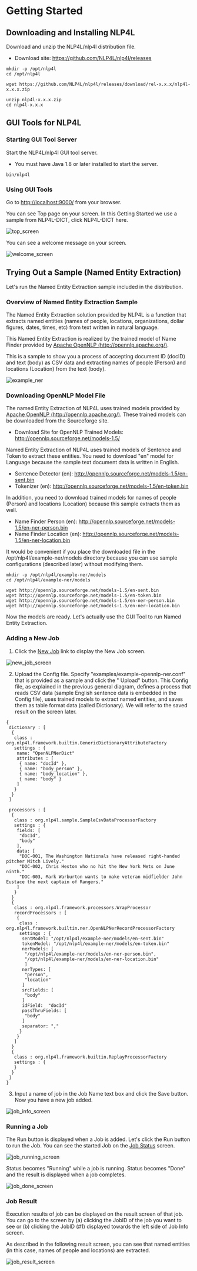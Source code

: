 # Getting Started

## Downloading and Installing NLP4L

Download and unzip the NLP4L/nlp4l distribution file.


* Download site: https://github.com/NLP4L/nlp4l/releases

```shell
mkdir -p /opt/nlp4l
cd /opt/nlp4l

wget https://github.com/NLP4L/nlp4l/releases/download/rel-x.x.x/nlp4l-x.x.x.zip

unzip nlp4l-x.x.x.zip
cd nlp4l-x.x.x

```

## GUI Tools for NLP4L

### Starting GUI Tool Server

Start the NLP4L/nlp4l GUI tool server.

* You must have Java 1.8 or later installed to start the server.


```shell
bin/nlp4l

```
### Using GUI Tools

Go to [http://localhost:9000/](http://localhost:9000/) from your browser.

You can see Top page on your screen.
In this Getting Started we use a sample from NLP4L-DICT, click NLP4L-DICT here.

![top_screen](images/screenshot_top.png)

You can see a welcome message on your screen.

![welcome_screen](images/screenshot_welcome.png)

## Trying Out a Sample (Named Entity Extraction)

Let's run the Named Entity Extraction sample included in the distribution.

### Overview of Named Entity Extraction Sample

The Named Entity Extraction solution provided by NLP4L is a function that extracts named entities (names of people, locations, organizations, dollar figures, dates, times, etc) from text written in natural language.

This Named Entity Extraction is realized by the trained model of Name Finder provided by [Apache OpenNLP (http://opennlp.apache.org/)](http://opennlp.apache.org/).

This is a sample to show you a process of accepting document ID (docID) and text (body) as CSV data and extracting names of people (Person) and locations (Location) from the text (body).


![example_ner](images/example_ner.png)



### Downloading OpenNLP Model File

The named Entity Extraction of NLP4L uses trained models provided by [Apache OpenNLP (http://opennlp.apache.org/)](http://opennlp.apache.org/). These trained models can be downloaded from the Sourceforge site.

* Download Site for OpenNLP Trained Models: http://opennlp.sourceforge.net/models-1.5/

Named Entity Extraction of NLP4L uses trained models of Sentence and Token to extract these entities. You need to download "en" model for Language because the sample text document data is written in English.

* Sentence Detector (en): http://opennlp.sourceforge.net/models-1.5/en-sent.bin
* Tokenizer (en): http://opennlp.sourceforge.net/models-1.5/en-token.bin

In addition, you need to download trained models for names of people (Person) and locations (Location) because this sample extracts them as well.

* Name Finder Person (en): http://opennlp.sourceforge.net/models-1.5/en-ner-person.bin
* Name Finder Location (en): http://opennlp.sourceforge.net/models-1.5/en-ner-location.bin

It would be convenient if you place the downloaded file in the /opt/nlp4l/example-ner/models directory because you can use sample configurations (described later) without modifying them.

```
mkdir -p /opt/nlp4l/example-ner/models
cd /opt/nlp4l/example-ner/models

wget http://opennlp.sourceforge.net/models-1.5/en-sent.bin
wget http://opennlp.sourceforge.net/models-1.5/en-token.bin
wget http://opennlp.sourceforge.net/models-1.5/en-ner-person.bin
wget http://opennlp.sourceforge.net/models-1.5/en-ner-location.bin

```

Now the models are ready. Let's actually use the GUI Tool to run Named Entity Extraction.


### Adding a New Job

1. Click the [New Job](http://localhost:9000/dashboard/job/new) link to display the New Job screen.

![new_job_screen](images/screenshot_new_job.png)

2. Upload the Config file.
Specify "examples/example-opennlp-ner.conf" that is provided as a sample and click the " Upload" button.
This Config file, as explained in the previous general diagram, defines a process that reads CSV data (sample English sentence data is embedded in the Config file), uses trained models to extract named entities, and saves them as table format data (called Dictionary). We will refer to the saved result on the screen later.


```
{
 dictionary : [
  {
   class : org.nlp4l.framework.builtin.GenericDictionaryAttributeFactory
   settings : {
    name: "OpenNLPNerDict"
    attributes : [
     { name: "docId" },
     { name: "body_person" },
     { name: "body_location" },
     { name: "body" }
    ]
   }
  }
 ]

 processors : [
  {
   class : org.nlp4l.sample.SampleCsvDataProcessorFactory
   settings : {
    fields: [
     "docId",
     "body"
    ],
    data: [
     "DOC-001, The Washington Nationals have released right-handed pitcher Mitch Lively."
     "DOC-002, Chris Heston who no hit the New York Mets on June ninth."
     "DOC-003, Mark Warburton wants to make veteran midfielder John Eustace the next captain of Rangers."
    ]
   }
  }
  {
   class : org.nlp4l.framework.processors.WrapProcessor
   recordProcessors : [
    {
     class : org.nlp4l.framework.builtin.ner.OpenNLPNerRecordProcessorFactory
     settings : {
      sentModel: "/opt/nlp4l/example-ner/models/en-sent.bin"
      tokenModel: "/opt/nlp4l/example-ner/models/en-token.bin"
      nerModels: [
       "/opt/nlp4l/example-ner/models/en-ner-person.bin",
       "/opt/nlp4l/example-ner/models/en-ner-location.bin"
       ]
      nerTypes: [
       "person",
       "location"
      ]
      srcFields: [
       "body"
      ]
      idField:  "docId"
      passThruFields: [
       "body"
      ]
      separator: ","
     }
    }
   ]
  }
  {
   class : org.nlp4l.framework.builtin.ReplayProcessorFactory
   settings : {
   }
  }
 ]
}

```

3. Input a name of job in the Job Name text box and click the Save button.
Now you have a new job added.

![job_info_screen](images/screenshot_job_info.png)

### Running a Job

The Run button is displayed when a Job is added. Let's click the Run button to run the Job.
You can see the started Job on the [Job Status](http://localhost:9000/dashboard/job/status) screen.


![job_running_screen](images/screenshot_job_running.png)

Status becomes "Running" while a job is running.
Status becomes "Done" and the result is displayed when a job completes.

![job_done_screen](images/screenshot_job_done.png)


### Job Result

Execution results of job can be displayed on the result screen of that job. You can go to the screen by (a) clicking the JobID of the job you want to see or (b) clicking the JobID (#1) displayed towards the left side of Job Info screen.

As described in the following result screen, you can see that named entities (in this case, names of people and locations) are extracted.

![job_result_screen](images/screenshot_job_result_ner.png)



